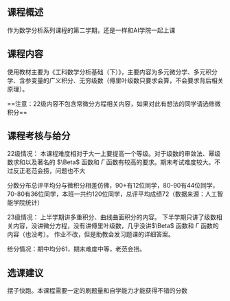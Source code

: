 ## 课程概述

作为数学分析系列课程的第二学期，还是一样和AI学院一起上课

## 课程内容

使用教材主要为《工科数学分析基础（下）》，主要内容为多元微分学、多元积分学、含参变量的广义积分、无穷级数（傅里叶级数只要求会算，不会要求背后相关原理）。

==注意：22级内容不包含常微分方程相关内容，如果对此有想法的同学请选修微积分==

## 课程考核与给分
22级情况：
本课程难度相对于大一上要提高一个等级。对于级数的审敛法、幂级数求和以及著名的 $\Beta$ 函数和 $\Gamma$ 函数有较高的要求。期末考试难度较大。不过反正老范会捞，问题也不大

分数分布总评平均分与微积分相差仿佛，90+有12位同学，80-90有44位同学，70-80有36位同学，本班一共约120位同学，总评平均成绩72（数据来源：人工智能学院统计）

23级情况：
上半学期讲多重积分、曲线曲面积分的内容。
下半学期只讲了级数相关内容，没讲微分方程，没有讲傅里叶级数，几乎没讲$\Beta$ 函数和 $\Gamma$ 函数的内容（也没考）。
作业不改，但是助教会发习题课的详细答案。

给分情况：期中均分61，期末难度中等，老范会捞。


## 选课建议
摆子快跑。本课程需要一定的刷题量和自学能力才能获得不错的分数
